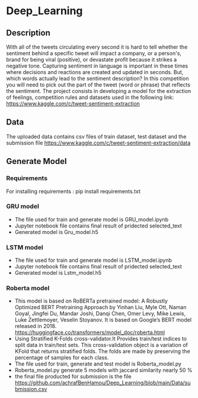 # Deep_Learning
## Description 
With all of the tweets circulating every second it is hard to tell whether the sentiment behind a specific tweet will impact a company, or a person's, brand for being viral (positive), or devastate profit because it strikes a negative tone. Capturing sentiment in language is important in these times where decisions and reactions are created and updated in seconds. But, which words actually lead to the sentiment description? In this competition you will need to pick out the part of the tweet (word or phrase) that reflects the sentiment.
The project consists in developing a model for the extraction of feelings, competition rules and datasets used in the following link: https://www.kaggle.com/c/tweet-sentiment-extraction
## Data 
The uploaded data contains csv files of train dataset, test dataset and the submission file
https://www.kaggle.com/c/tweet-sentiment-extraction/data
## Generate Model
### Requirements
For installing requirements : pip install requirements.txt
### GRU model
- The file used for train and generate model is GRU_model.ipynb
- Jupyter notebook file contains final result of pridected selected_text
- Generated model is Gru_model.h5
### LSTM model
- The file used for train and generate model is LSTM_model.ipynb
- Jupyter notebook file contains final result of pridected selected_text
- Generated model is Lstm_model.h5
### Roberta model
- This model is based on RoBERTa pretrained model: A Robustly Optimized BERT Pretraining Approach by Yinhan Liu, Myle Ott, Naman Goyal, Jingfei Du, Mandar Joshi, Danqi Chen, Omer Levy, Mike Lewis, Luke Zettlemoyer, Veselin Stoyanov. It is based on Google’s BERT model released in 2018.
https://huggingface.co/transformers/model_doc/roberta.html
- Using Stratified K-Folds cross-validator.It Provides train/test indices to split data in train/test sets. This cross-validation object is a variation of KFold that returns stratified folds. The folds are made by preserving the percentage of samples for each class.
- The file used for train, generate and test model is Roberta_model.py
- Roberta_model.py generate 5 models with jaccard similarity nearly 50 %
- the final file producted for submission is the file https://github.com/achrafBenHamou/Deep_Learning/blob/main/Data/submission.csv

